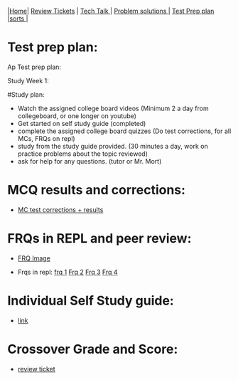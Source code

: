 |[Home](.)| [Review Tickets](../reviewtickets) | [Tech Talk ](../techtalknotes)| [Problem solutions ](../problemsolutions)| [Test Prep plan ](.)|[sorts ](../sorts)|
# Test prep plan:
Ap Test prep plan:

Study Week 1:

#Study plan: 
- Watch the assigned college board videos (Minimum 2 a day from collegeboard, or one longer on youtube)
- Get started on self study guide (completed)
- complete the assigned college board quizzes (Do test corrections, for all MCs, FRQs on repl)
- study from the study guide provided. (30 minutes a day, work on practice problems about the topic reviewed)
- ask for help for any questions. (tutor or Mr. Mort)

# MCQ results and corrections: 
- [MC test corrections + results](https://github.com/dhrruvb/dhrruvb.github.io1/wiki/MC-Test-Corrections-2015-practice-test)
# FRQs in REPL and peer review:
- [FRQ Image](https://github.com/dhrruvb/dhrruvb.github.io1/wiki/FRQ-pictures)

- Frqs in repl: [frq 1](https://replit.com/@DhruvBhatnagar/frq-1-2015#Main.java) [Frq 2](https://replit.com/@DhruvBhatnagar/frq-2-2015#Main.java) [Frq 3](https://replit.com/@DhruvBhatnagar/frq-3-2015#Main.java) [Frq 4](https://replit.com/@DhruvBhatnagar/frq-4-2015)

# Individual Self Study guide:
- [link](https://github.com/dhrruvb/dhrruvb.github.io1/wiki/Study-Guide)

# Crossover Grade and Score: 
- [review ticket](https://github.com/dhrruvb/dhrruvb.github.io1/issues/8)
